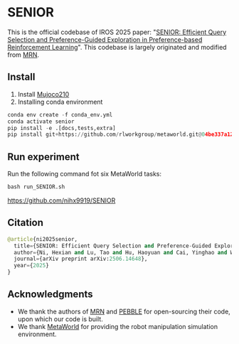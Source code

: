 # SENIOR

This is the official codebase of IROS 2025 paper: "[SENIOR: Efficient Query Selection and Preference-Guided Exploration in Preference-based Reinforcement Learning](https://2025senior.github.io/)". This codebase is largely originated and modified from [MRN](https://github.com/RyanLiu112/MRN).


## Install
1. Install [Mujoco210](https://github.com/openai/mujoco-py)
2. Installing conda environment
```python
conda env create -f conda_env.yml
conda activate senior
pip install -e .[docs,tests,extra]
pip install git+https://github.com/rlworkgroup/metaworld.git@04be337a12305e393c0caf0cbf5ec7755c7c8feb
```



## Run experiment

Run the following command fot six MetaWorld tasks:

```python
bash run_SENIOR.sh
```

https://github.com/nihx9919/SENIOR

## Citation

```python
@article{ni2025senior,
  title={SENIOR: Efficient Query Selection and Preference-Guided Exploration in Preference-based Reinforcement Learning},
  author={Ni, Hexian and Lu, Tao and Hu, Haoyuan and Cai, Yinghao and Wang, Shuo},
  journal={arXiv preprint arXiv:2506.14648},
  year={2025}
}
```



## Acknowledgments

- We thank the authors of [MRN](https://github.com/RyanLiu112/MRN) and [PEBBLE](https://github.com/rll-research/BPref) for open-sourcing their code, upon which our code is built.
- We thank [MetaWorld](https://github.com/Farama-Foundation/Metaworld) for providing the robot manipulation simulation environment.